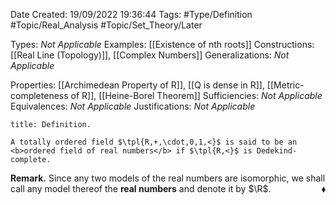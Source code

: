 <div class="topSpace"></div>

Date Created: 19/09/2022 19:36:44
Tags: #Type/Definition #Topic/Real_Analysis #Topic/Set_Theory/Later

Types: <i>Not Applicable</i>
Examples: [[Existence of nth roots]]
Constructions: [[Real Line (Topology)]], [[Complex Numbers]]
Generalizations: <i>Not Applicable</i>

Properties: [[Archimedean Property of R]], [[Q is dense in R]], [[Metric-completeness of R]], [[Heine-Borel Theorem]]
Sufficiencies: <i>Not Applicable</i>
Equivalences: <i>Not Applicable</i>
Justifications: <i>Not Applicable</i>

``` ad-Definition
title: Definition.

A totally ordered field $\tpl{R,+,\cdot,0,1,<}$ is said to be an <b>ordered field of real numbers</b> if $\tpl{R,<}$ is Dedekind-complete.

```

<b>Remark.</b> Since any two models of the real numbers are isomorphic, we shall call any model thereof the <b>real numbers</b> and denote it by $\R$.<span style="float:right;">$\blacklozenge$</span>
